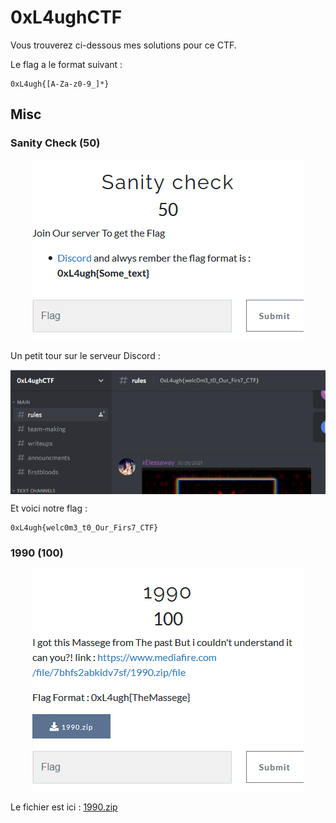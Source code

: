 
# 0xL4ughCTF

Vous trouverez ci-dessous mes solutions pour ce CTF.  
  
Le flag a le format suivant :
```
0xL4ugh{[A-Za-z0-9_]*}
```

## Misc

### Sanity Check (50)

<p align="center">
  <img src="https://raw.githubusercontent.com/Zyrfex/CTF/main/2021/0xL4ughCTF/Misc/Sanity%20Check/Sanity%20Check.png" alt="Sanity Check" align="center">
</p>

Un petit tour sur le serveur Discord :

<p align="center">
  <img src="https://raw.githubusercontent.com/Zyrfex/CTF/main/2021/0xL4ughCTF/Misc/Sanity%20Check/Discord.png" alt="Discord" align="center">
</p>

Et voici notre flag :
```
0xL4ugh{welc0m3_t0_Our_Firs7_CTF}
```

### 1990 (100)

<p align="center">
  <img src="https://raw.githubusercontent.com/Zyrfex/CTF/main/2021/0xL4ughCTF/Misc/1990/1990.png" alt="1990" align="center">
</p>

Le fichier est ici : [1990.zip](https://raw.githubusercontent.com/Zyrfex/CTF/main/2021/0xL4ughCTF/Misc/1990/1990.zip)
